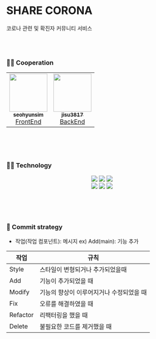 # SHARE CORONA

코로나 관련 및 확진자 커뮤니티 서비스

<br/><br/>

### 👯‍♀ ️Cooperation

<table>
  <tr>
     <td align="center"><a href="https://github.com/seohyunsim"><img src="https://avatars.githubusercontent.com/u/83394348?v=4" width="100px;" alt=""/><br /><sub><b>seohyunsim</b></sub></a><br /><a href="https://github.com/seohyunsim" title="Packaging/porting to new platform">FrontEnd</a></td>
        <td align="center"><a href="https://github.com/jisu3817"><img src="https://avatars.githubusercontent.com/u/79014269?v=4" width="100px;" alt=""/><br /><sub><b>jisu3817</b></sub></a><br /><a href="https://github.com/jisu3817" title="Packaging/porting to new platform">BackEnd</a></td>
</table>

<br/><br/><br/>

### 👨‍💻 Technology

<p align="center">  
  <img src="https://img.shields.io/badge/HTML-white?logo=html5"/>
  <img src= "https://img.shields.io/badge/CSS-blue?logo=css3"/>
  <img src= "https://img.shields.io/badge/typescript-white?logo=typescript"/>
  <br/>
  <img src= "https://img.shields.io/badge/styled-components-white?logo=styled-components"/>
  <img src= "https://img.shields.io/badge/react-blue?logo=react"/>
  <img src= "https://img.shields.io/badge/vercel-black?logo=styled-vercel"/>
</p>

<br/><br/><br/>

### 📝 Commit strategy

- 작업(작업 컴포넌트): 메시지
  ex) Add(main): 기능 추가

| 작업     | 규칙                                     |
| -------- | ---------------------------------------- |
| Style    | 스타일이 변형되거나 추가되었을때         |
| Add      | 기능이 추가되었을 때                     |
| Modify   | 기능의 향상이 이루어지거나 수정되었을 때 |
| Fix      | 오류를 해결하였을 때                     |
| Refactor | 리팩터링을 했을 때                       |
| Delete   | 불필요한 코드를 제거했을 때              |
